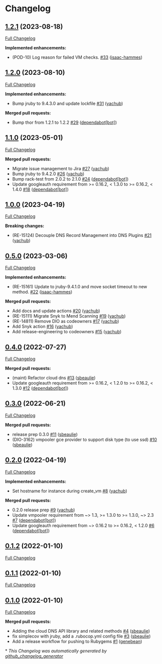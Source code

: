 # Changelog

## [1.2.1](https://github.com/puppetlabs/vmpooler-provider-gce/tree/1.2.1) (2023-08-18)

[Full Changelog](https://github.com/puppetlabs/vmpooler-provider-gce/compare/1.2.0...1.2.1)

**Implemented enhancements:**

- \(POD-10\) Log reason for failed VM checks. [\#33](https://github.com/puppetlabs/vmpooler-provider-gce/pull/33) ([isaac-hammes](https://github.com/isaac-hammes))

## [1.2.0](https://github.com/puppetlabs/vmpooler-provider-gce/tree/1.2.0) (2023-08-10)

[Full Changelog](https://github.com/puppetlabs/vmpooler-provider-gce/compare/1.1.0...1.2.0)

**Implemented enhancements:**

- Bump jruby to 9.4.3.0 and update lockfile [\#31](https://github.com/puppetlabs/vmpooler-provider-gce/pull/31) ([yachub](https://github.com/yachub))

**Merged pull requests:**

- Bump thor from 1.2.1 to 1.2.2 [\#29](https://github.com/puppetlabs/vmpooler-provider-gce/pull/29) ([dependabot[bot]](https://github.com/apps/dependabot))

## [1.1.0](https://github.com/puppetlabs/vmpooler-provider-gce/tree/1.1.0) (2023-05-01)

[Full Changelog](https://github.com/puppetlabs/vmpooler-provider-gce/compare/1.0.0...1.1.0)

**Merged pull requests:**

- Migrate issue management to Jira [\#27](https://github.com/puppetlabs/vmpooler-provider-gce/pull/27) ([yachub](https://github.com/yachub))
- Bump jruby to 9.4.2.0 [\#26](https://github.com/puppetlabs/vmpooler-provider-gce/pull/26) ([yachub](https://github.com/yachub))
- Bump rack-test from 2.0.2 to 2.1.0 [\#24](https://github.com/puppetlabs/vmpooler-provider-gce/pull/24) ([dependabot[bot]](https://github.com/apps/dependabot))
- Update googleauth requirement from \>= 0.16.2, \< 1.3.0 to \>= 0.16.2, \< 1.4.0 [\#18](https://github.com/puppetlabs/vmpooler-provider-gce/pull/18) ([dependabot[bot]](https://github.com/apps/dependabot))

## [1.0.0](https://github.com/puppetlabs/vmpooler-provider-gce/tree/1.0.0) (2023-04-19)

[Full Changelog](https://github.com/puppetlabs/vmpooler-provider-gce/compare/0.5.0...1.0.0)

**Breaking changes:**

- \(RE-15124\) Decouple DNS Record Management into DNS Plugins [\#21](https://github.com/puppetlabs/vmpooler-provider-gce/pull/21) ([yachub](https://github.com/yachub))

## [0.5.0](https://github.com/puppetlabs/vmpooler-provider-gce/tree/0.5.0) (2023-03-06)

[Full Changelog](https://github.com/puppetlabs/vmpooler-provider-gce/compare/0.4.0...0.5.0)

**Implemented enhancements:**

- \(RE-15161\) Update to jruby-9.4.1.0 and move socket timeout to new method. [\#22](https://github.com/puppetlabs/vmpooler-provider-gce/pull/22) ([isaac-hammes](https://github.com/isaac-hammes))

**Merged pull requests:**

- Add docs and update actions [\#20](https://github.com/puppetlabs/vmpooler-provider-gce/pull/20) ([yachub](https://github.com/yachub))
- \(RE-15111\) Migrate Snyk to Mend Scanning [\#19](https://github.com/puppetlabs/vmpooler-provider-gce/pull/19) ([yachub](https://github.com/yachub))
- \(RE-14811\) Remove DIO as codeowners [\#17](https://github.com/puppetlabs/vmpooler-provider-gce/pull/17) ([yachub](https://github.com/yachub))
- Add Snyk action [\#16](https://github.com/puppetlabs/vmpooler-provider-gce/pull/16) ([yachub](https://github.com/yachub))
- Add release-engineering to codeowners [\#15](https://github.com/puppetlabs/vmpooler-provider-gce/pull/15) ([yachub](https://github.com/yachub))

## [0.4.0](https://github.com/puppetlabs/vmpooler-provider-gce/tree/0.4.0) (2022-07-27)

[Full Changelog](https://github.com/puppetlabs/vmpooler-provider-gce/compare/0.3.0...0.4.0)

**Merged pull requests:**

- \(maint\) Refactor cloud dns [\#13](https://github.com/puppetlabs/vmpooler-provider-gce/pull/13) ([sbeaulie](https://github.com/sbeaulie))
- Update googleauth requirement from \>= 0.16.2, \< 1.2.0 to \>= 0.16.2, \< 1.3.0 [\#12](https://github.com/puppetlabs/vmpooler-provider-gce/pull/12) ([dependabot[bot]](https://github.com/apps/dependabot))

## [0.3.0](https://github.com/puppetlabs/vmpooler-provider-gce/tree/0.3.0) (2022-06-21)

[Full Changelog](https://github.com/puppetlabs/vmpooler-provider-gce/compare/0.2.0...0.3.0)

**Merged pull requests:**

- release prep 0.3.0 [\#11](https://github.com/puppetlabs/vmpooler-provider-gce/pull/11) ([sbeaulie](https://github.com/sbeaulie))
- \(DIO-3162\) vmpooler gce provider to support disk type \(to use ssd\) [\#10](https://github.com/puppetlabs/vmpooler-provider-gce/pull/10) ([sbeaulie](https://github.com/sbeaulie))

## [0.2.0](https://github.com/puppetlabs/vmpooler-provider-gce/tree/0.2.0) (2022-04-19)

[Full Changelog](https://github.com/puppetlabs/vmpooler-provider-gce/compare/0.1.2...0.2.0)

**Implemented enhancements:**

- Set hostname for instance during create\_vm [\#8](https://github.com/puppetlabs/vmpooler-provider-gce/pull/8) ([yachub](https://github.com/yachub))

**Merged pull requests:**

- 0.2.0 release prep [\#9](https://github.com/puppetlabs/vmpooler-provider-gce/pull/9) ([yachub](https://github.com/yachub))
- Update vmpooler requirement from ~\> 1.3, \>= 1.3.0 to \>= 1.3.0, ~\> 2.3 [\#7](https://github.com/puppetlabs/vmpooler-provider-gce/pull/7) ([dependabot[bot]](https://github.com/apps/dependabot))
- Update googleauth requirement from ~\> 0.16.2 to \>= 0.16.2, \< 1.2.0 [\#6](https://github.com/puppetlabs/vmpooler-provider-gce/pull/6) ([dependabot[bot]](https://github.com/apps/dependabot))

## [0.1.2](https://github.com/puppetlabs/vmpooler-provider-gce/tree/0.1.2) (2022-01-10)

[Full Changelog](https://github.com/puppetlabs/vmpooler-provider-gce/compare/0.1.1...0.1.2)

## [0.1.1](https://github.com/puppetlabs/vmpooler-provider-gce/tree/0.1.1) (2022-01-10)

[Full Changelog](https://github.com/puppetlabs/vmpooler-provider-gce/compare/0.1.0...0.1.1)

## [0.1.0](https://github.com/puppetlabs/vmpooler-provider-gce/tree/0.1.0) (2022-01-10)

[Full Changelog](https://github.com/puppetlabs/vmpooler-provider-gce/compare/588e29b6e100327336bf0910ae16b6a85ffe279a...0.1.0)

**Merged pull requests:**

- Adding the cloud DNS API library and related methods [\#4](https://github.com/puppetlabs/vmpooler-provider-gce/pull/4) ([sbeaulie](https://github.com/sbeaulie))
- fix simplecov with jruby, add a .rubocop.yml config file [\#3](https://github.com/puppetlabs/vmpooler-provider-gce/pull/3) ([sbeaulie](https://github.com/sbeaulie))
- Add a release workflow for pushing to Rubygems [\#1](https://github.com/puppetlabs/vmpooler-provider-gce/pull/1) ([genebean](https://github.com/genebean))



\* *This Changelog was automatically generated by [github_changelog_generator](https://github.com/github-changelog-generator/github-changelog-generator)*
